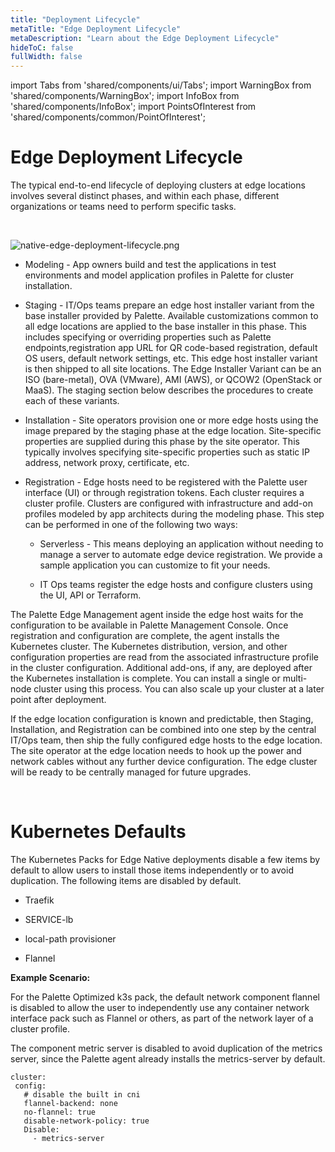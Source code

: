 ```yaml
---
title: "Deployment Lifecycle"
metaTitle: "Edge Deployment Lifecycle"
metaDescription: "Learn about the Edge Deployment Lifecycle"
hideToC: false
fullWidth: false
---
```


import Tabs from 'shared/components/ui/Tabs';
import WarningBox from 'shared/components/WarningBox';
import InfoBox from 'shared/components/InfoBox';
import PointsOfInterest from 'shared/components/common/PointOfInterest';

# Edge Deployment Lifecycle

The typical end-to-end lifecycle of deploying clusters at edge locations involves several distinct phases, and within each phase, different organizations or teams need to perform specific tasks.
 
 <br />

 ![native-edge-deployment-lifecycle.png](/native-edge-deployment-lifecycle.png)

* Modeling - App owners build and test the applications in test environments and model application profiles in Palette for cluster installation.


* Staging - IT/Ops teams prepare an edge host installer variant from the base installer provided by Palette. Available customizations common to all edge locations are applied to the base installer in this phase. This includes specifying or overriding properties such as Palette endpoints,registration app URL for QR code-based registration, default OS users, default network settings, etc. This edge host installer variant is then shipped to all site locations. The Edge Installer Variant can be an ISO (bare-metal), OVA (VMware),  AMI (AWS), or QCOW2 (OpenStack or MaaS). The staging section below describes the procedures to create each of these variants.


* Installation - Site operators provision one or more edge hosts using the image prepared by the staging phase at the edge location. Site-specific properties are supplied during this phase by the site operator. This typically involves specifying site-specific properties such as static IP address, network proxy, certificate, etc.


* Registration - Edge hosts need to be registered with the Palette user interface (UI) or through registration tokens. Each cluster requires a cluster profile. Clusters are configured with infrastructure and add-on profiles modeled by app architects during the modeling phase. This step can be performed in one of the following two ways:

  * Serverless - This means deploying an application without needing to manage a server to automate edge device registration. We provide a sample application you can customize to fit your needs.

  * IT Ops teams register the edge hosts and configure clusters using the UI, API or Terraform.

The Palette Edge Management agent inside the edge host waits for the configuration to be available in Palette Management Console. Once registration and configuration are complete, the agent installs the Kubernetes cluster. The Kubernetes distribution, version, and other configuration properties are read from the associated infrastructure profile in the cluster configuration. Additional add-ons, if any, are deployed after the Kubernetes installation is complete. You can install a single or multi-node cluster using this process. You can also scale up your cluster at a later point after deployment.

If the edge location configuration is known and predictable, then Staging, Installation, and Registration can be combined into one step by the central IT/Ops team,  then ship the fully configured edge hosts to the edge location. The site operator at the edge location needs to hook up the power and network cables without any further device configuration. The edge cluster will be ready to be centrally managed for future upgrades.

<br />

# Kubernetes Defaults

The Kubernetes Packs for Edge Native deployments disable a few items by default to allow users to install those items independently or to avoid duplication. The following items are disabled by default.

* Traefik

* SERVICE-lb

* local-path provisioner

* Flannel

**Example Scenario:**

For the Palette Optimized k3s pack, the default network component flannel is disabled to allow the user to independently use any container network interface pack such as Flannel or others, as part of the network layer of a cluster profile.

The component metric server is disabled to avoid duplication of the metrics server, since the Palette agent already installs the metrics-server by default.

```
cluster:
 config:
   # disable the built in cni
   flannel-backend: none
   no-flannel: true
   disable-network-policy: true
   Disable:
     - metrics-server
```

<br />
